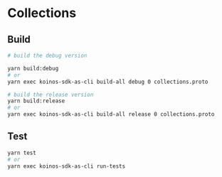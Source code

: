 # Collections

## Build

```sh
# build the debug version

yarn build:debug
# or
yarn exec koinos-sdk-as-cli build-all debug 0 collections.proto

# build the release version
yarn build:release
# or
yarn exec koinos-sdk-as-cli build-all release 0 collections.proto
```

## Test

```sh
yarn test
# or
yarn exec koinos-sdk-as-cli run-tests
```

